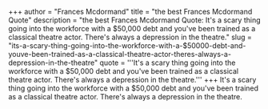 +++
author = "Frances Mcdormand"
title = "the best Frances Mcdormand Quote"
description = "the best Frances Mcdormand Quote: It's a scary thing going into the workforce with a $50,000 debt and you've been trained as a classical theatre actor. There's always a depression in the theatre."
slug = "its-a-scary-thing-going-into-the-workforce-with-a-$50000-debt-and-youve-been-trained-as-a-classical-theatre-actor-theres-always-a-depression-in-the-theatre"
quote = '''It's a scary thing going into the workforce with a $50,000 debt and you've been trained as a classical theatre actor. There's always a depression in the theatre.'''
+++
It's a scary thing going into the workforce with a $50,000 debt and you've been trained as a classical theatre actor. There's always a depression in the theatre.
